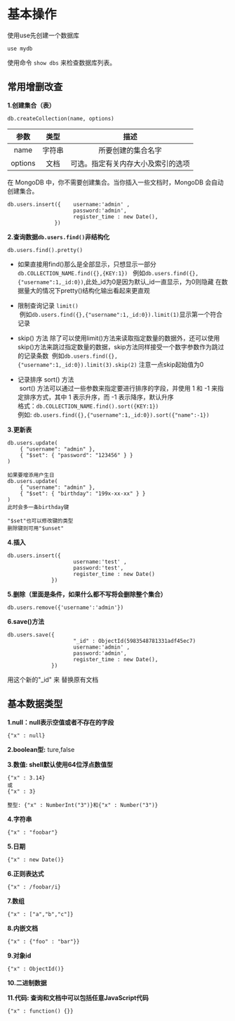# 基本操作

使用use先创建一个数据库
```
use mydb
```
使用命令 ` show dbs ` 来检查数据库列表。

## 常用增删改查
__1.创建集合（表）__      
```
db.createCollection(name, options)
```
| 参数 | 类型 | 描述 |      
| :------: |:-----: |:-----: |     
| name | 字符串 | 所要创建的集合名字 |    
|options |文档 |	可选。指定有关内存大小及索引的选项 |   

在 MongoDB 中，你不需要创建集合。当你插入一些文档时，MongoDB 会自动创建集合。

```
db.users.insert({    username:'admin' ,
                     password:'admin',
                     register_time : new Date(),
               })
```

__2.查询数据` db.users.find() `非结构化__       
```
db.users.find().pretty()
```
* 如果直接用find()那么是全部显示，只想显示一部分` db.COLLECTION_NAME.find({},{KEY:1}) `        
  例如` db.users.find({},{"username":1,_id:0}) `,此处_id为0是因为默认_id一直显示，为0则隐藏
  在数据量大的情况下pretty()结构化输出看起来更直观

* 限制查询记录 ` limit() `   
  例如` db.users.find({},{"username":1,_id:0}).limit(1) `显示第一个符合记录     
* skip() 方法 
  除了可以使用limit()方法来读取指定数量的数据外，还可以使用skip()方法来跳过指定数量的数据，skip方法同样接受一个数字参数作为跳过的记录条数
  例如` db.users.find({},{"username":1,_id:0}).limit(3).skip(2) ` 注意一点skip起始值为0
* 记录排序 sort() 方法   
  sort() 方法可以通过一些参数来指定要进行排序的字段，并使用 1 和 -1 来指定排序方式，其中 1 表示升序，而 -1 表示降序，默认升序     
  格式：` db.COLLECTION_NAME.find().sort({KEY:1}) `      
  例如: ` db.users.find({},{"username":1,_id:0}).sort({"name":-1}) `        
  
__3.更新表__       

```
db.users.update(
    { "username": "admin" },
    { "$set": { "password": "123456" } }
)

如果要增添用户生日
db.users.update(
    { "username": "admin" },
    { "$set": { "birthday": "199x-xx-xx" } }
)
此时会多一条birthday键

"$set"也可以修改键的类型
删除键则可用"$unset"
```

__4.插入__       
```
db.users.insert({
                     username:'test' ,
                     password:'test',
                     register_time : new Date()
              })
 ```
 
 __5.删除（里面是条件，如果什么都不写将会删除整个集合）__       
 ```
db.users.remove({'username':'admin'})
```

__6.save()方法__       
``` 
db.users.save({
                     "_id" : ObjectId(5983548781331adf45ec7)
                     username:'admin' ,
                     password:'admin',
                     register_time : new Date(),
              })
```
用这个新的"_id" 来 替换原有文档



## 基本数据类型
__1.null：null表示空值或者不存在的字段__    
```
{"x" : null}
```
__2.boolean型:__    ture,false

__3.数值: shell默认使用64位浮点数值型__  
```
{"x" : 3.14}
或
{"x" : 3}

整型: {"x" : NumberInt("3")}和{"x" : Number("3")}
```

__4.字符串__     
```
{"x" : "foobar"}
```

__5.日期__   
```
{"x" : new Date()}
```

__6.正则表达式__   
```
{"x" : /foobar/i}
```

__7.数组__    
```
{"x" : ["a","b","c"]}
```

__8.内嵌文档__   
```
{"x" : {"foo" : "bar"}}
```

__9.对象id__    
```
{"x" : ObjectId()}
```

__10.二进制数据__  

__11.代码: 查询和文档中可以包括任意JavaScript代码__  
```
{"x" : function() {}}
```
